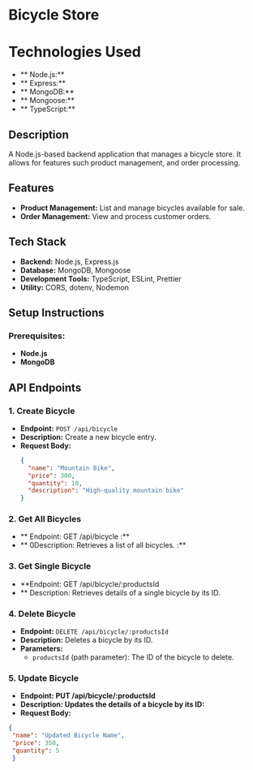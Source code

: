 # Bicycle Store
# Technologies Used 
 - ** Node.js:**
 - ** Express:**
 - ** MongoDB:**
 - ** Mongoose:**
 - ** TypeScript:**

## Description
A Node.js-based backend application that manages a bicycle store. It allows for features such   product management, and order processing.

## Features
 - **Product Management:** List and manage bicycles available for sale.
- **Order Management:** View and process customer orders.

## Tech Stack
- **Backend:** Node.js, Express.js
- **Database:** MongoDB, Mongoose
- **Development Tools:** TypeScript, ESLint, Prettier
- **Utility:** CORS, dotenv, Nodemon

## Setup Instructions

### Prerequisites:
- **Node.js**  
- **MongoDB**  

 ## API Endpoints

### 1. **Create Bicycle**
- **Endpoint:** `POST /api/bicycle`
- **Description:** Create a new bicycle entry.
- **Request Body:**
  ```json
  {
    "name": "Mountain Bike",
    "price": 300,
    "quantity": 10,
    "description": "High-quality mountain bike"
  }

 ### 2. **Get All Bicycles**
- ** Endpoint: GET /api/bicycle :**
- ** 0Description: Retrieves a list of all bicycles. :**

 ### 3. **Get Single Bicycle**
- **Endpoint: GET /api/bicycle/:productsId
- ** Description: Retrieves details of a single bicycle by its ID.
### 4. **Delete Bicycle**
- **Endpoint:** `DELETE /api/bicycle/:productsId`
- **Description:** Deletes a bicycle by its ID.
- **Parameters:** 
  - `productsId` (path parameter): The ID of the bicycle to delete.


### 5. Update Bicycle
- **Endpoint: PUT /api/bicycle/:productsId**
- **Description: Updates the details of a bicycle by its ID:**
- **Request Body:**
 ```json 
{
  "name": "Updated Bicycle Name",
  "price": 350,
  "quantity": 5
  } 



